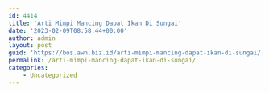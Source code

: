 ```yaml
---
id: 4414
title: 'Arti Mimpi Mancing Dapat Ikan Di Sungai'
date: '2023-02-09T08:58:44+00:00'
author: admin
layout: post
guid: 'https://bos.awn.biz.id/arti-mimpi-mancing-dapat-ikan-di-sungai/'
permalink: /arti-mimpi-mancing-dapat-ikan-di-sungai/
categories:
    - Uncategorized
---
```


